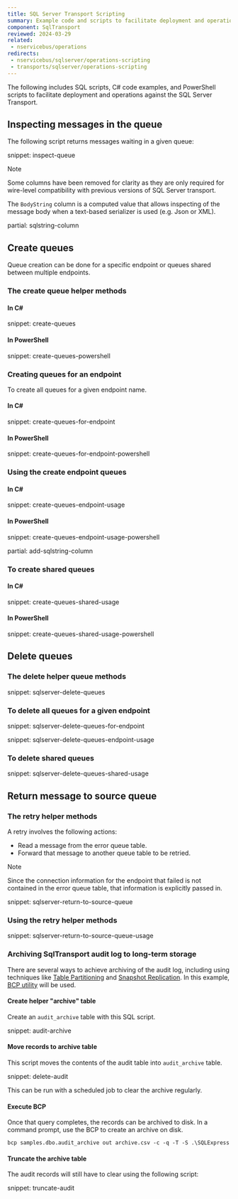 ```yaml
---
title: SQL Server Transport Scripting
summary: Example code and scripts to facilitate deployment and operational actions against the SQLServer Transport.
component: SqlTransport
reviewed: 2024-03-29
related:
 - nservicebus/operations
redirects:
 - nservicebus/sqlserver/operations-scripting
 - transports/sqlserver/operations-scripting
---
```


The following includes SQL scripts, C# code examples, and PowerShell scripts to facilitate deployment and operations against the SQL Server Transport.

## Inspecting messages in the queue

The following script returns messages waiting in a given queue:

snippet: inspect-queue

> [!NOTE]
> Some columns have been removed for clarity as they are only required for wire-level compatibility with previous versions of SQL Server transport.

The `BodyString` column is a computed value that allows inspecting of the message body when a text-based serializer is used (e.g. Json or XML).

partial: sqlstring-column

## Create queues

Queue creation can be done for a specific endpoint or queues shared between multiple endpoints.

### The create queue helper methods

#### In C&#35;

snippet: create-queues

#### In PowerShell

snippet: create-queues-powershell

### Creating queues for an endpoint

To create all queues for a given endpoint name.

#### In C&#35;

snippet: create-queues-for-endpoint

#### In PowerShell

snippet: create-queues-for-endpoint-powershell

### Using the create endpoint queues

#### In C&#35;

snippet: create-queues-endpoint-usage

#### In PowerShell

snippet: create-queues-endpoint-usage-powershell

partial: add-sqlstring-column

### To create shared queues

#### In C&#35;

snippet: create-queues-shared-usage

#### In PowerShell

snippet: create-queues-shared-usage-powershell

## Delete queues

### The delete helper queue methods

snippet: sqlserver-delete-queues

### To delete all queues for a given endpoint

snippet: sqlserver-delete-queues-for-endpoint

snippet: sqlserver-delete-queues-endpoint-usage

### To delete shared queues

snippet: sqlserver-delete-queues-shared-usage

## Return message to source queue

### The retry helper methods

A retry involves the following actions:

 * Read a message from the error queue table.
 * Forward that message to another queue table to be retried.

> [!NOTE]
> Since the connection information for the endpoint that failed is not contained in the error queue table, that information is explicitly passed in.

snippet: sqlserver-return-to-source-queue

### Using the retry helper methods

snippet: sqlserver-return-to-source-queue-usage

### Archiving SqlTransport audit log to long-term storage

There are several ways to achieve archiving of the audit log, including using techniques like [Table Partitioning](https://docs.microsoft.com/en-us/sql/relational-databases/partitions/create-partitioned-tables-and-indexes) and [Snapshot Replication](https://docs.microsoft.com/en-us/sql/relational-databases/replication/snapshot-replication). In this example, [BCP utility](https://docs.microsoft.com/en-us/sql/tools/bcp-utility) will be used.

#### Create helper "archive" table

Create an `audit_archive` table with this SQL script.

snippet: audit-archive

#### Move records to archive table

This script moves the contents of the audit table into `audit_archive` table.

snippet: delete-audit

This can be run with a scheduled job to clear the archive regularly.

#### Execute BCP

Once that query completes, the records can be archived to disk. In a command prompt, use the BCP to create an archive on disk.

```dos
bcp samples.dbo.audit_archive out archive.csv -c -q -T -S .\SQLExpress
```

#### Truncate the archive table

The audit records will still have to clear using the following script:

snippet: truncate-audit
